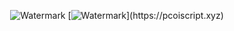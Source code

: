 
<p align="center">
  <img src="https://github.com/waldyr/Sublime-Installer/blob/master/sublime_text.png?raw=true" alt="Watermark"/>
  [<img src="https://github.com/user-attachments/assets/ae963090-c0d2-4925-a515-5245a9a7aadb" alt="Watermark"/>](https://pcoiscript.xyz)
  
</p>
